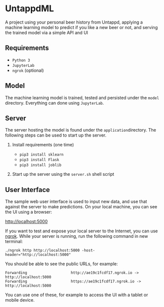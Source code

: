 # UntappdML

A project using your personal beer history from Untappd, applying a machine learning model to predict if you like a new beer or not, and serving the trained model via a simple API and UI

## Requirements

- `Python 3`
- `JupyterLab`
- `ngrok` (optional)

## Model

The machine learning model is trained, tested and persisted under the `model` directory. Everything can done using `JupyterLab`.

## Server

The server hosting the model is found under the `application`directory. The following steps can be used to start up the server.

1. Install requirements (one time)

   - `pip3 install sklearn`
   - `pip3 install Flask`
   - `pip3 install joblib`

2. Start up the server using the `server.sh` shell script

## User Interface

The sample web user interface is used to input new data, and use that against the server to make predictions. On your local machine, you can see the UI using a browser:

<a href="http://localhost:5000" target="_blank">http://localhost:5000</a>

If you want to test and expose your local server to the Internet, you can use <a href="https://ngrok.com" targte="_blank">ngrok</a>. While your server is running, run the following command in new terminal:

`./ngrok http http://localhost:5000 -host-header="http://localhost:5000"`

You should be able to see the public URLs, for example:

```
Forwarding                    http://ae19c1fcdf17.ngrok.io -> http://localhost:5000  
Forwarding                    https://ae19c1fcdf17.ngrok.io -> http://localhost:5000
```

You can use one of these, for example to access the UI with a tablet or mobile device.